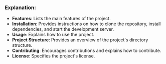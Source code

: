 ### Explanation:

- **Features**: Lists the main features of the project.
- **Installation**: Provides instructions on how to clone the repository, install dependencies, and start the development server.
- **Usage**: Explains how to use the project.
- **Project Structure**: Provides an overview of the project's directory structure.
- **Contributing**: Encourages contributions and explains how to contribute.
- **License**: Specifies the project's license.
